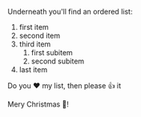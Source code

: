 Underneath you'll find an ordered list:
1. first item
2. second item
3. third item
    1. first subitem
    2. second subitem
4. last item

Do you :heart: my list, then please :+1: it 

Mery Christmas :christmas_tree:! 
